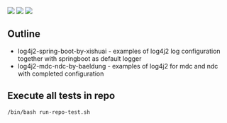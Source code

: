 ![](https://img.shields.io/badge/language-xxx-blue)
![](https://img.shields.io/badge/technology-xxx,%20xxx-blue)
![](https://img.shields.io/badge/development%20year-2021-orange)

## Outline

- log4j2-spring-boot-by-xishuai - examples of log4j2 log configuration together with springboot as default logger
- log4j2-mdc-ndc-by-baeldung - examples of log4j2 for mdc and ndc with completed configuration

## Execute all tests in repo

`/bin/bash run-repo-test.sh`
